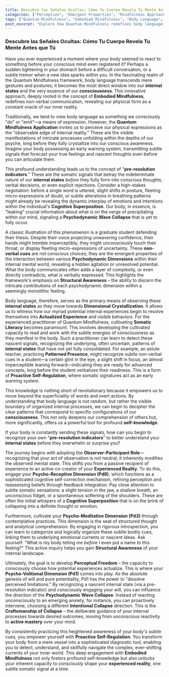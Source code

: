 ```yaml
---
title: Descubre las Señales Ocultas: Cómo Tu Cuerpo Revela Tu Mente Antes que Tú
categories: ["Perception", "Emergent Properties", "Mindfulness Approaches"]
tags: ["Quantum Mindfulness", "Embodied Mindfulness", "Body Language", "Pre-resolution Indicators", "Psychodynamic Dimensions", "Conscious Awareness", "Self-Knowledge", "Perceptual Freedom"]
post_excerpt: "Explore how Quantum Mindfulness redefines body language, revealing it as a profound system of 'pre-resolution indicators' that forecast our internal states. Learn to decipher these subtle somatic signals, gaining deeper self-awareness and unlocking the power to consciously shape your experienced reality."
---
```


### Descubre las Señales Ocultas: Cómo Tu Cuerpo Revela Tu Mente Antes que Tú

Have you ever experienced a moment where your body seemed to react to something before your conscious mind even registered it? Perhaps a sudden tightening in your stomach before a difficult conversation, or a subtle tremor when a new idea sparks within you. In the fascinating realm of the Quantum Mindfulness framework, body language transcends mere gestures and postures; it becomes the most direct window into our **internal states** and the very essence of our **consciousness**. This innovative approach, deeply rooted in the concept of **Embodied Mindfulness**, redefines non-verbal communication, revealing our physical form as a constant oracle of our inner reality.

Traditionally, we tend to view body language as something we consciously "do" or "emit"—a means of expression. However, the **Quantum Mindfulness Application** invites us to perceive our physical expressions as the "observable edge of internal reality." These are the visible manifestations of intricate processes unfolding within the depths of our psyche, long before they fully crystallize into our conscious awareness. Imagine your body possessing an early warning system, transmitting subtle signals that forecast your true feelings and nascent thoughts even before you can articulate them.

This profound understanding leads us to the concept of "**pre-resolution indicators**." These are the somatic signals that betray the indeterminate nature of our **internal states** *before* they fully form into conscious thoughts, verbal decisions, or even explicit rejections. Consider a high-stakes negotiation: before a single word is uttered, slight shifts in posture, fleeting micro-expressions of doubt, or subtle alterations in breathing patterns might already be revealing the dynamic interplay of emotions and intentions within the individual's **Cognitive Superposition**. Our body, in essence, is "leaking" crucial information about what is on the verge of precipitating within our mind, signaling a **Psychodynamic Wave Collapse** that is yet to fully occur.

A classic illustration of this phenomenon is a graduate student defending their thesis. Despite their voice projecting unwavering confidence, their hands might tremble imperceptibly, they might unconsciously touch their throat, or display fleeting micro-expressions of uncertainty. These **non-verbal cues** are not conscious choices; they are the emergent properties of the interaction between various **Psychodynamic Dimensions** within their internal mental world, revealing a hidden agitation or unresolved potential. What the body communicates often adds a layer of complexity, or even directly contradicts, what is verbally expressed. This highlights the framework's emphasis on **Structural Awareness** – the ability to discern the intricate contributions of each psychodynamic dimension within a seemingly monolithic feeling.

Body language, therefore, serves as the primary means of observing these **internal states** as they move towards **Dimensional Crystallization**. It allows us to witness how our myriad potential internal experiences begin to resolve themselves into **Actualized Experience** and visible behaviors. For the experienced practitioner of Quantum Mindfulness, cultivating **Somatic Literacy** becomes paramount. This involves developing the cultivated capacity to read and work with the subtle energies of consciousness as they manifest in the body. Such a practitioner can learn to detect these nascent signals, recognizing the underlying, often uncertain, patterns of **internal states** that have not yet fully consolidated. For example, an astute teacher, practicing **Patterned Presence**, might recognize subtle non-verbal cues in a student—a certain glint in the eye, a slight shift in focus, an almost imperceptible leaning forward—indicating they are ready for advanced concepts, long before the student verbalizes their readiness. This is a form of **Proactive Self-Regulation**, where somatic signatures act as an early warning system.

This knowledge is nothing short of revolutionary because it empowers us to move beyond the superficiality of words and overt actions. By understanding that body language is not random, but rather the visible boundary of organized internal processes, we can begin to decipher the clear patterns that correspond to specific configurations of our **consciousness**. This not only deepens our comprehension of others but, more significantly, offers us a powerful tool for profound **self-knowledge**.

If your body is constantly sending these signals, how can you begin to recognize your own "**pre-resolution indicators**" to better understand your **internal states** before they overwhelm or surprise you?

The journey begins with adopting the **Observer-Participant Role**—recognizing that your act of observation is not neutral; it inherently modifies the observed mental state. This shifts you from a passive recipient of experience to an active co-creator of your **Experienced Reality**. To do this, engage your **Psycho-Receptive Dimension (Pd8)**, which functions as a sophisticated cognitive self-correction mechanism, refining perception and reassessing beliefs through feedback integration. Pay close attention to subtle somatic sensations: a slight tension in the jaw, a shallow breath, an unconscious fidget, or a spontaneous softening of the shoulders. These are often the initial whispers of a **Cognitive Superposition** that is on the brink of collapsing into a definite thought or emotion.

Furthermore, cultivate your **Psycho-Meditative Dimension (Pd3)** through contemplative practices. This dimension is the seat of structured thought and analytical comprehension. By engaging in rigorous introspection, you can learn to categorize and logically organize these subtle bodily cues, linking them to underlying emotional currents or nascent ideas. Ask yourself: "What is my body telling me *before* I even put a name to this feeling?" This active inquiry helps you gain **Structural Awareness** of your internal landscape.

Ultimately, the goal is to develop **Perceptual Freedom** – the capacity to consciously choose how potential experiences actualize. This is where your **Psycho-Volitional Dimension (Pd1)** comes into play. As the absolute genesis of will and pure potentiality, Pd1 has the power to "dissolve perceived limitations." By recognizing a nascent internal state (via a pre-resolution indicator) and consciously engaging your will, you can influence the direction of the **Psychodynamic Wave Collapse**. Instead of reacting unconsciously to an emerging anxiety, for instance, you can proactively intervene, choosing a different **Intentional Collapse** direction. This is the **Craftsmanship of Collapse** – the deliberate guidance of your internal processes towards desired outcomes, moving from unconscious reactivity to **active mastery** over your mind.

By consistently practicing this heightened awareness of your body's subtle cues, you empower yourself with **Proactive Self-Regulation**. You transform your body from a mere vessel into a sophisticated diagnostic tool, enabling you to detect, understand, and skillfully navigate the complex, ever-shifting currents of your inner world. This deep engagement with **Embodied Mindfulness** not only fosters profound self-knowledge but also unlocks your inherent capacity to consciously shape your **experienced reality**, one subtle somatic signal at a time.